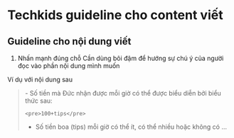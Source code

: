 # Techkids guideline cho content viết
## Guideline cho nội dung viết

1. Nhấn mạnh đúng chỗ
Cần dùng bôi đậm để hướng sự chú ý của người đọc vào phần nội dung mình muốn

Ví dụ với nội dung sau

<blockquote>
-   Số tiền mà Đức nhận được mỗi giờ có thể được biểu diễn bởi biểu thức sau:  

    <pre>100+tips</pre>

-   Số tiền boa (tips) mỗi giờ có thể ít, có thể nhiều hoặc không có ...

</blockquote>
